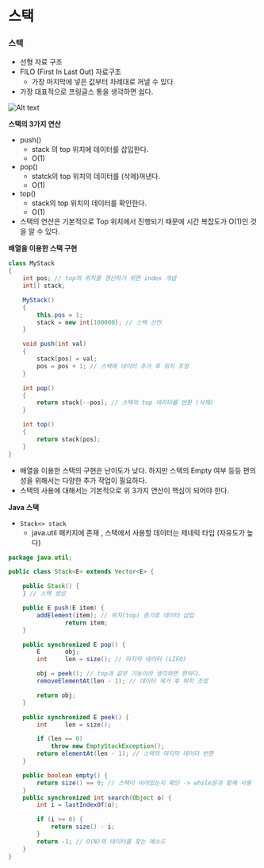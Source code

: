 # 스택

### 스택

- 선형 자료 구조
- FILO (First In Last Out) 자료구조
    - 가장 마지막에 넣은 값부터 차례대로 꺼낼 수 있다.
- 가장 대표적으로 프링글스 통을 생각하면 쉽다.

![Alt text](https://user-images.githubusercontent.com/84346055/248739113-45a54425-1d76-48e7-906d-4f3439789bdd.png)

**스택의 3가지 연산**

- push()
    - stack 의 top 위치에 데이터를 삽입한다.
    - O(1)
- pop()
    - statck의 top 위치의 데이터를 (삭제)꺼낸다.
    - O(1)
- top()
    - stack의 top 위치의 데이터를 확인한다.
    - O(1)
- 스택의 연산은 기본적으로 Top 위치에서 진행되기 때문에 시간 복잡도가 O(1)인 것을 알 수 있다.

**배열을 이용한 스택 구현**

```java
class MyStack
{
    int pos; // top의 위치를 갱신하기 위한 index 개념
    int[] stack;

    MyStack()
    {
        this.pos = 1;
        stack = new int[100000]; // 스택 선언
    }

    void push(int val)
    {
        stack[pos] = val;
        pos = pos + 1; // 스택에 데이터 추가 후 위치 조정
    }

    int pop()
    {
        return stack[--pos]; // 스택의 top 데이터를 반환 (삭제)
    }

    int top()
    {
        return stack[pos]; 
    }
}
```

- 배열을 이용한 스택의 구현은 난이도가 낮다. 하지만 스택의 Empty 여부 등등 편의성을 위해서는 다양한 추가 작업이 필요하다.
- 스택의 사용에 대해서는 기본적으로 위 3가지 연산이 핵심이 되어야 한다.

**Java 스택**

- `Stack<> stack`
    - java.util 패키지에 존재 , 스택에서 사용할 데이터는 제네릭 타입 (자유도가 높다)

```java
package java.util;

public class Stack<E> extends Vector<E> {

    public Stack() {
    } // 스택 생성

    public E push(E item) {
        addElement(item); // 위치(top) 증가후 데이터 삽입
				return item;
    }

    public synchronized E pop() {
        E       obj;
        int     len = size(); // 마지막 데이터 (LIFO)

        obj = peek(); // top과 같은 기능이라 생각하면 편하다.
        removeElementAt(len - 1); // 데이터 제거 후 위치 조정

        return obj;
    }

    public synchronized E peek() {
        int     len = size();

        if (len == 0)
            throw new EmptyStackException();
        return elementAt(len - 1); // 스택의 마지막 데이터 반환
    }

    public boolean empty() {
        return size() == 0; // 스택이 비어있는지 확인 -> while문과 함께 사용
    }
    public synchronized int search(Object o) {
        int i = lastIndexOf(o);

        if (i >= 0) {
            return size() - i;
        }
        return -1; // O(N)의 데이터를 찾는 메소드
    }
}
```
